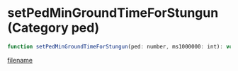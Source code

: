 # setPedMinGroundTimeForStungun (Category ped)

```js
function setPedMinGroundTimeForStungun(ped: number, ms1000000: int): void
```

[filename](setPedMinGroundTimeForStungun_m.md ':include')